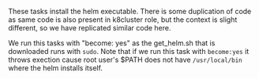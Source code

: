 These tasks install the helm executable. There is some duplication of code as same code is also present in k8cluster role, but the context is slight different, so we have replicated similar code here.  

We run this tasks with "become: yes" as the get_helm.sh that is downloaded runs with `sudo`.  Note that if we run this task with `become:yes` it throws exection cause root user's $PATH does not have `/usr/local/bin` where the helm installs itself.  
